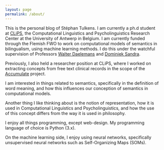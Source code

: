```yaml
---
layout: page
permalink: /about/
---
```


This is the personal blog of Stéphan Tulkens. I am currently a ph.d student at [CLiPS](http://www.clips.ua.ac.be), the Computational Linguistics and Psycholinguistics Research Center at the University of Antwerp in Belgium. I am currently funded through the Flemish FWO to work on computational models of semantics in bilingualism, using machine learning methods. I do this under the watchful supervision of Professors [Walter Daelemans](http://www.clips.ua.ac.be/~walter/) and [Dominiek Sandra](http://www.clips.ua.ac.be/people/dominiek-sandra).

Previously, I also held a researcher position at CLiPS, where I worked on extracting concepts from free text clinical records in the scope of the [Accumulate](http://www.accumulate.be) project.

I am interested in things related to semantics, specifically in the definition of word meaning, and how this influences our conception of semantics in computational models.

Another thing I like thinking about is the notion of representation, how it is used in Computational Linguistics and Psycholinguistics, and how the use of this concept differs from the way it is used in philosophy.

I enjoy all things programming, except web-design. My programming language of choice is Python (3.x).

On the machine learning side, I enjoy using neural networks, specifically unsupervised neural networks such as Self-Organizing Maps (SOMs).
